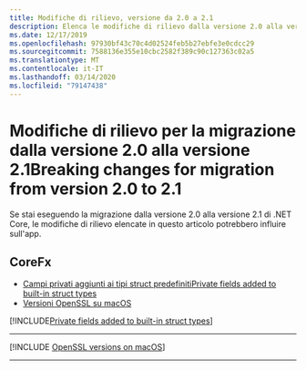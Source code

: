 ```yaml
---
title: Modifiche di rilievo, versione da 2.0 a 2.1
description: Elenca le modifiche di rilievo dalla versione 2.0 alla versione 2.1 di .NET Core.
ms.date: 12/17/2019
ms.openlocfilehash: 97930bf43c70c4d02524feb5b27ebfe3e0cdcc29
ms.sourcegitcommit: 7588136e355e10cbc2582f389c90c127363c02a5
ms.translationtype: MT
ms.contentlocale: it-IT
ms.lasthandoff: 03/14/2020
ms.locfileid: "79147438"
---
```

# <a name="breaking-changes-for-migration-from-version-20-to-21"></a>Modifiche di rilievo per la migrazione dalla versione 2.0 alla versione 2.1Breaking changes for migration from version 2.0 to 2.1

Se stai eseguendo la migrazione dalla versione 2.0 alla versione 2.1 di .NET Core, le modifiche di rilievo elencate in questo articolo potrebbero influire sull'app.

## <a name="corefx"></a>CoreFx

- [Campi privati aggiunti ai tipi struct predefinitiPrivate fields added to built-in struct types](#private-fields-added-to-built-in-struct-types)
- [Versioni OpenSSL su macOS](#openssl-versions-on-macos)

[!INCLUDE[Private fields added to built-in struct types](~/includes/core-changes/corefx/2.1/instantiate-struct.md)]

***

[!INCLUDE [OpenSSL versions on macOS](../../../includes/core-changes/corefx/openssl-dependencies-macos.md)]

***
